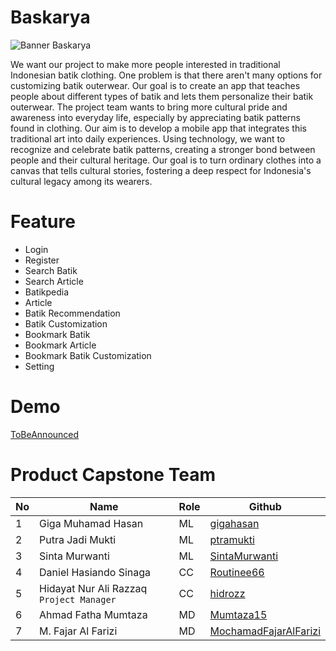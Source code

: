 # Baskarya
![Banner Baskarya](https://github.com/Mumtaza15/CH2-PS173-Product-Capstone/assets/90132967/e2b33841-114b-4522-bb0e-c84994c52393)

We want our project to make more people interested in traditional Indonesian batik clothing. One problem is that there aren't many options for customizing batik outerwear. Our goal is to create an app that teaches people about different types of batik and lets them personalize their batik outerwear. The project team wants to bring more cultural pride and awareness into everyday life, especially by appreciating batik patterns found in clothing. Our aim is to develop a mobile app that integrates this traditional art into daily experiences. Using technology, we want to recognize and celebrate batik patterns, creating a stronger bond between people and their cultural heritage. Our goal is to turn ordinary clothes into a canvas that tells cultural stories, fostering a deep respect for Indonesia's cultural legacy among its wearers.

# Feature
* Login
* Register
* Search Batik
* Search Article
* Batikpedia
* Article
* Batik Recommendation
* Batik Customization
* Bookmark Batik
* Bookmark Article
* Bookmark Batik Customization
* Setting

# Demo
[ToBeAnnounced](https://github.com/Mumtaza15/CH2-PS173-Product-Capstone/tree/main)

# Product Capstone Team
| No | Name | Role | Github |
| --- | --- | --- | --- |
| 1 | Giga Muhamad Hasan | ML | [gigahasan](https://github.com/gigahasan) |
| 2 | Putra Jadi Mukti | ML | [ptramukti](https://github.com/putramkti) |
| 3 | Sinta Murwanti | ML | [SintaMurwanti](https://github.com/SintaMurwanti) |
| 4 | Daniel Hasiando Sinaga | CC | [Routinee66](https://github.com/Routinee66) |
| 5 | Hidayat Nur Ali Razzaq `Project Manager` | CC | [hidrozz](https://github.com/hidrozz) |
| 6 | Ahmad Fatha Mumtaza | MD | [Mumtaza15](https://github.com/Mumtaza15) |
| 7 | M. Fajar Al Farizi | MD | [MochamadFajarAlFarizi](https://github.com/MochamadFajarAlFarizi) |


